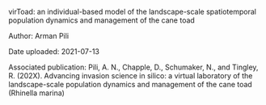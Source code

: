 virToad: an individual-based model of the landscape-scale spatiotemporal population dynamics and management of the cane toad

Author: Arman Pili

Date uploaded: 2021-07-13

Associated publication: Pili, A. N., Chapple, D., Schumaker, N., and Tingley, R. (202X). Advancing invasion science in silico: a virtual laboratory of the landscape-scale population dynamics and management of the cane toad (Rhinella marina)
